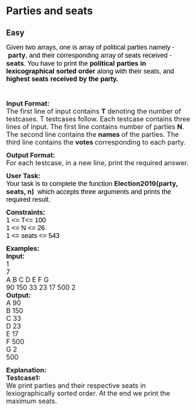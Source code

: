 # Parties and seats
## Easy
<div class="problem-statement">
                <p></p><p dir="ltr"><span style="font-size:18px"><span style="background-color:transparent; color:rgb(0, 0, 0); font-family:arial">Given two arrays, one is array of political parties namely - &nbsp;</span><strong>party</strong><span style="background-color:transparent; color:rgb(0, 0, 0); font-family:arial">, and their corresponding array of seats received - </span><strong>seats</strong><span style="background-color:transparent; color:rgb(0, 0, 0); font-family:arial">. You have to print the<strong> political parties in lexicographical sorted order </strong>along with their seats, and<strong> highest seats received by the party.</strong></span></span></p>

<p>&nbsp;</p>

<p><span style="font-size:18px"><strong>Input Format:</strong><br>
The first line of input contains <strong>T</strong> denoting the number of testcases. T testcases follow. Each testcase contains three lines of input. The first line contains number of parties <strong>N</strong>. The second line contains the <strong>names </strong>of the parties. The third line contains the <strong>votes </strong>corresponding to each party.</span></p>

<p><span style="font-size:18px"><strong>Output Format:</strong><br>
For each testcase, in a new line, print the required answer.</span></p>

<p><span style="font-size:18px"><strong>User Task:</strong><br>
<span style="background-color:transparent; color:rgb(0, 0, 0); font-family:arial">Your task is to complete the function </span><strong>Election2019(party, seats, n) </strong><span style="background-color:transparent; color:rgb(0, 0, 0); font-family:arial">&nbsp;which accepts three arguments and prints the required result.</span></span></p>

<p><span style="font-size:18px"><span style="background-color:transparent; color:rgb(0, 0, 0); font-family:arial"><strong>Constraints:</strong><br>
1 &lt;= T&lt;= 100<br>
1 &lt;= N &lt;= 26<br>
1 &lt;= seats &lt;= 543</span></span></p>

<p><span style="font-size:18px"><span style="background-color:transparent; color:rgb(0, 0, 0); font-family:arial"><strong>Examples:</strong><br>
<strong>Input:</strong></span><br>
1<br>
7<br>
A B C D E F G<br>
90 150 33 23 17 500 2</span><br>
<strong><span style="font-size:18px">Output:</span></strong><br>
<span style="font-size:18px">A 90<br>
B 150<br>
C 33<br>
D 23<br>
E 17<br>
F 500<br>
G 2<br>
500</span></p>

<p><strong><span style="font-size:18px">Explanation:</span></strong><br>
<span style="font-size:18px"><strong>Testcase1:</strong><br>
We print parties and their respective seats in lexiographically sorted order. At the end we print the maximum seats.</span></p>
 <p></p>
            </div>